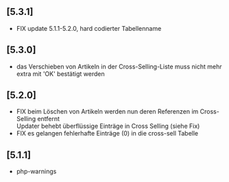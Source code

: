 ## [5.3.1]
- FIX update 5.1.1-5.2.0, hard codierter Tabellenname

## [5.3.0]
- das Verschieben von Artikeln in der Cross-Selling-Liste muss nicht mehr extra mit 'OK' bestätigt werden

## [5.2.0]
- FIX beim Löschen von Artikeln werden nun deren Referenzen im Cross-Selling entfernt  
  Updater behebt überflüssige Einträge in Cross Selling (siehe Fix) 
- FIX es gelangen fehlerhafte Einträge (0) in die cross-sell Tabelle 

## [5.1.1]
- php-warnings